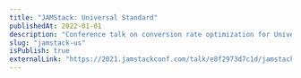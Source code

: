 ```yaml
---
title: "JAMStack: Universal Standard"
publishedAt: 2022-01-01
description: "Conference talk on conversion rate optimization for Universal Standard"
slug: "jamstack-us"
isPublish: true
externalLink: "https://2021.jamstackconf.com/talk/e8f2973d7c1d/jamstack-is-for-e-commerce-at-any-size/"
---
```


